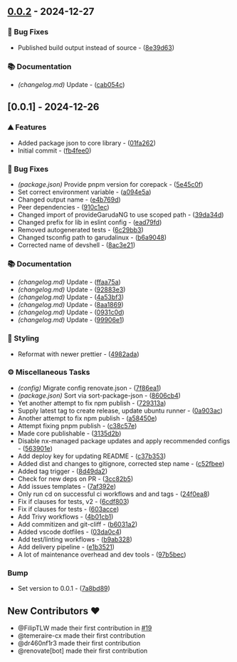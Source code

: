 ## [0.0.2](https://github.com/FilipTLW/garuda-ng/compare/0.0.1..0.0.2) - 2024-12-27

### 🐛 Bug Fixes

- Published build output instead of source - ([8e39d63](https://github.com/FilipTLW/garuda-ng/commit/8e39d6312ff9edbfe4867be3593bd95efaaa228b))

### 📚 Documentation

- *(changelog.md)* Update - ([cab054c](https://github.com/FilipTLW/garuda-ng/commit/cab054c3cbf291976065a84f05431fdf4f43e763))


## [0.0.1] - 2024-12-26

### ⛰️  Features

- Added package json to core library - ([01fa262](https://github.com/FilipTLW/garuda-ng/commit/01fa2622f220b9931e89a003c1c0c5935b712b2e))
- Initial commit - ([fb4fee0](https://github.com/FilipTLW/garuda-ng/commit/fb4fee07d888f26331fd2b00f05ea36924ec04a6))

### 🐛 Bug Fixes

- *(package.json)* Provide pnpm version for corepack - ([5e45c0f](https://github.com/FilipTLW/garuda-ng/commit/5e45c0fbda89f5eb4b3d26c154c62c91263b881a))
- Set correct environment variable - ([a094e5a](https://github.com/FilipTLW/garuda-ng/commit/a094e5a1af77e134fe2db966c1c9a8f9bc4af5ed))
- Changed output name - ([e4b769d](https://github.com/FilipTLW/garuda-ng/commit/e4b769d36eac84c84431fd2e5c876c3ce1f8c543))
- Peer dependencies - ([910c1ec](https://github.com/FilipTLW/garuda-ng/commit/910c1ec2c97b4b103a4a516150f7509c2933088b))
- Changed import of provideGarudaNG to use scoped path - ([39da34d](https://github.com/FilipTLW/garuda-ng/commit/39da34dbf5ec210ea7b9637b5ce690de9067f664))
- Changed prefix for lib in eslint config - ([ead79fd](https://github.com/FilipTLW/garuda-ng/commit/ead79fd36775803a5698a1e3145d913ed4318311))
- Removed autogenerated tests - ([6c29bb3](https://github.com/FilipTLW/garuda-ng/commit/6c29bb3a0cf6152cc4175792e4bdc3de5b376080))
- Changed tsconfig path to garudalinux - ([b6a9048](https://github.com/FilipTLW/garuda-ng/commit/b6a904823c526fa7872d350bcfc59bd831b464c2))
- Corrected name of devshell - ([8ac3e21](https://github.com/FilipTLW/garuda-ng/commit/8ac3e215750d07e02f7f07c6a6c44b2a27ed751e))

### 📚 Documentation

- *(changelog.md)* Update - ([ffaa75a](https://github.com/FilipTLW/garuda-ng/commit/ffaa75af94d8e3184d940ca40c57301bc38c392d))
- *(changelog.md)* Update - ([92883e3](https://github.com/FilipTLW/garuda-ng/commit/92883e30a4e93394f1a16b4a8c3cd72f73cb0afb))
- *(changelog.md)* Update - ([4a53bf3](https://github.com/FilipTLW/garuda-ng/commit/4a53bf3789720606dbcc9036da85b2e992e60d36))
- *(changelog.md)* Update - ([8aa1869](https://github.com/FilipTLW/garuda-ng/commit/8aa18693312ae20849c9085c65cb0a7e94f2d923))
- *(changelog.md)* Update - ([0931c0d](https://github.com/FilipTLW/garuda-ng/commit/0931c0dce78203bf8a02a21c8560dfab2e66c49c))
- *(changelog.md)* Update - ([99906e1](https://github.com/FilipTLW/garuda-ng/commit/99906e1d7435bb4c3485b9d2481e3ed6b28f816f))

### 🎨 Styling

- Reformat with newer prettier - ([4982ada](https://github.com/FilipTLW/garuda-ng/commit/4982adad0048f5929edb354ab22d1b36fef30b02))

### ⚙️ Miscellaneous Tasks

- *(config)* Migrate config renovate.json - ([7f86ea1](https://github.com/FilipTLW/garuda-ng/commit/7f86ea167c576b2194b591a5b5a0ca3203c17f82))
- *(package.json)* Sort via sort-package-json - ([8606cb4](https://github.com/FilipTLW/garuda-ng/commit/8606cb4797d3fdfe060bc53f6de5bf86dc27c626))
- Yet another attempt to fix npm publish - ([729313a](https://github.com/FilipTLW/garuda-ng/commit/729313a8af69d9a3f1159d06010b7fef967f26ef))
- Supply latest tag to create release, update ubuntu runner - ([0a903ac](https://github.com/FilipTLW/garuda-ng/commit/0a903ac00c9b89022b201c0aa9bc54507c1409c9))
- Another attempt to fix npm publish - ([a58450e](https://github.com/FilipTLW/garuda-ng/commit/a58450ee6dda27a73b2f81fc7369b5330623c9af))
- Attempt fixing pnpm publish - ([c38c57e](https://github.com/FilipTLW/garuda-ng/commit/c38c57ed5193874a3a8423903b8f9db51311964d))
- Made core publishable - ([3135d2b](https://github.com/FilipTLW/garuda-ng/commit/3135d2b5ef20cfed4c1d28979eb5babe40deca94))
- Disable nx-managed package updates and apply recommended configs - ([563901e](https://github.com/FilipTLW/garuda-ng/commit/563901e1c78b58b0ba72647b06b70ad4dde32781))
- Add deploy key for updating README - ([c37b353](https://github.com/FilipTLW/garuda-ng/commit/c37b353bd94b0a1469c62f07f3031477172022e1))
- Added dist and changes to gitignore, corrected step name - ([c52fbee](https://github.com/FilipTLW/garuda-ng/commit/c52fbeebb790a658c7fd64214165540e4085c54b))
- Added tag trigger - ([8d49da2](https://github.com/FilipTLW/garuda-ng/commit/8d49da20d25734decaa3cbc0df951f366b7fcfca))
- Check for new deps on PR - ([3cc82b5](https://github.com/FilipTLW/garuda-ng/commit/3cc82b54594cab1c2e007bc4297f889503352857))
- Add issues templates - ([7af392e](https://github.com/FilipTLW/garuda-ng/commit/7af392e3b2a5c690ed400d33da0e178716a8ef13))
- Only run cd on successful ci workflows and and tags - ([24f0ea8](https://github.com/FilipTLW/garuda-ng/commit/24f0ea8cba555d33238f69c002d879a130bbe731))
- Fix if clauses for tests, v2 - ([6cdf803](https://github.com/FilipTLW/garuda-ng/commit/6cdf803a48d4b5128efc13d92d226878fd8033a4))
- Fix if clauses for tests - ([603acce](https://github.com/FilipTLW/garuda-ng/commit/603acced6737d280f93413a52011cb55bd378d85))
- Add Trivy workflows - ([4b01cb1](https://github.com/FilipTLW/garuda-ng/commit/4b01cb1fdf7d0eac295b14b5d7f2f87f2809d21b))
- Add commitizen and git-cliff - ([b6031a2](https://github.com/FilipTLW/garuda-ng/commit/b6031a24bad7de52934d0ed2342b218c336e5a2b))
- Added vscode dotfiles - ([03da0c4](https://github.com/FilipTLW/garuda-ng/commit/03da0c45813822db2eb2d7e90d638c76b8988fb3))
- Add test/linting workflows - ([b9ab328](https://github.com/FilipTLW/garuda-ng/commit/b9ab32836ef5b521ee21d9ed6e6fefa6209f59ac))
- Add delivery pipeline - ([e1b3521](https://github.com/FilipTLW/garuda-ng/commit/e1b3521a1c0a0bfdc279e2d69ba60129290f21fd))
- A lot of maintenance overhead and dev tools - ([97b5bec](https://github.com/FilipTLW/garuda-ng/commit/97b5bec9346afe4fdad9e2f738de7f9a3af9c3d2))

### Bump

- Set version to 0.0.1 - ([7a8bd89](https://github.com/FilipTLW/garuda-ng/commit/7a8bd899f586401a2a14c0994f471baa37667ec6))

## New Contributors ❤️

* @FilipTLW made their first contribution in [#19](https://github.com/FilipTLW/garuda-ng/pull/19)
* @temeraire-cx made their first contribution
* @dr460nf1r3 made their first contribution
* @renovate[bot] made their first contribution

